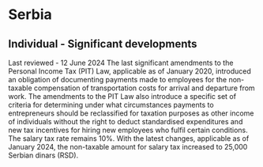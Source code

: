 # Serbia
## Individual - Significant developments
Last reviewed - 12 June 2024
The last significant amendments to the Personal Income Tax (PIT) Law, applicable as of January 2020, introduced an obligation of documenting payments made to employees for the non-taxable compensation of transportation costs for arrival and departure from work.
The amendments to the PIT Law also introduce a specific set of criteria for determining under what circumstances payments to entrepreneurs should be reclassified for taxation purposes as other income of individuals without the right to deduct standardised expenditures and new tax incentives for hiring new employees who fulfil certain conditions.
The salary tax rate remains 10%.
With the latest changes, applicable as of January 2024, the non-taxable amount for salary tax increased to 25,000 Serbian dinars (RSD).

